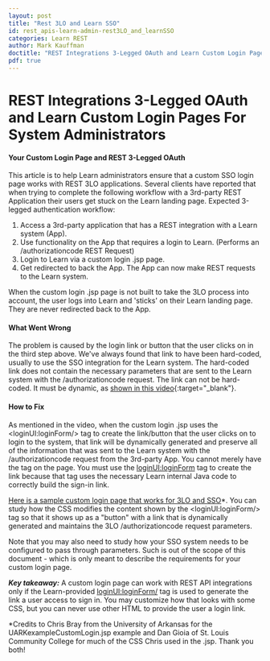 ```yaml
---
layout: post
title: "Rest 3LO and Learn SSO"
id: rest_apis-learn-admin-rest3LO_and_learnSSO
categories: Learn REST
author: Mark Kauffman
doctitle: "REST Integrations 3-Legged OAuth and Learn Custom Login Pages For System Administrators"
pdf: true
---
```



# REST Integrations 3-Legged OAuth and Learn Custom Login Pages For System Administrators

#### Your Custom Login Page and REST 3-Legged OAuth

This article is to help Learn administrators ensure that a custom SSO login page works with REST 3LO applications. Several clients have reported that when trying to complete the following workflow with a 3rd-party REST Application their users get stuck on the Learn landing page. Expected 3-legged authentication workflow:

1. Access a 3rd-party application that has a REST integration with a Learn system (App).
2. Use functionality on the App that requires a login to Learn. (Performs an /authorizationcode REST Request)
3. Login to Learn via a custom login .jsp page.
4. Get redirected to back the App. The App can now make REST requests to the Learn system.

When the custom login .jsp page is not built to take the 3LO process into account, the user logs into Learn and 'sticks' on their Learn landing page. They are never redirected back to the App.

#### What Went Wrong

The problem is caused by the login link or button that the user clicks on in the third step above. We've always found that link to have been hard-coded, usually to use the SSO integration for the Learn system. The hard-coded link does not contain the necessary parameters that are sent to the Learn system with the /authorizationcode request. The link can not be hard-coded. It must be dynamic, as [shown in this video](https://youtu.be/mM4XSkWzd7A){:target="\_blank"}.

#### How to Fix

As mentioned in the video, when the custom login .jsp uses the \<loginUI:loginForm/\> tag to create the link/button that the user clicks on to login to the system, that link will be dynamically generated and preserve all of the information that was sent to the Learn system with the /authorizationcode request from the 3rd-party App. You cannot merely have the tag on the page. You must use the <loginUI:loginForm> tag to create the link because that tag uses the necessary Learn internal Java code to correctly build the sign-in link.

[Here is a sample custom login page that works for 3LO and SSO](/files/UARKexampleCustomLogin.jsp)\*. You can study how the CSS modifies the content shown by the \<loginUI:loginForm/\> tag so that it shows up as a "button" with a link that is dynamically generated and maintains the 3LO /authorizationcode request parameters.

Note that you may also need to study how your SSO system needs to be configured to pass through parameters. Such is out of the scope of this document - which is only meant to describe the requirements for your custom login page.

_**Key takeaway:**_ A custom login page can work with REST API integrations only if the Learn-provided <loginUI:loginForm/> tag is used to generate the link a user access to sign in. You may customize how that looks with some CSS, but you can never use other HTML to provide the user a login link.

\*Credits to Chris Bray from the University of Arkansas for the UARKexampleCustomLogin.jsp example and Dan Gioia of St. Louis Community College for much of the CSS Chris used in the .jsp. Thank you both!
